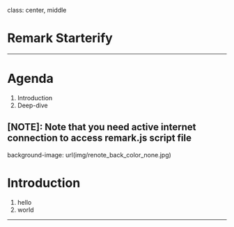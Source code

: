 class: center, middle

# Remark Starterify

---

# Agenda

1. Introduction
2. Deep-dive

[NOTE]: Note that you need active internet connection to access remark.js script file
---

background-image: url(img/renote_back_color_none.jpg)

# Introduction

1. hello
2. world

---
